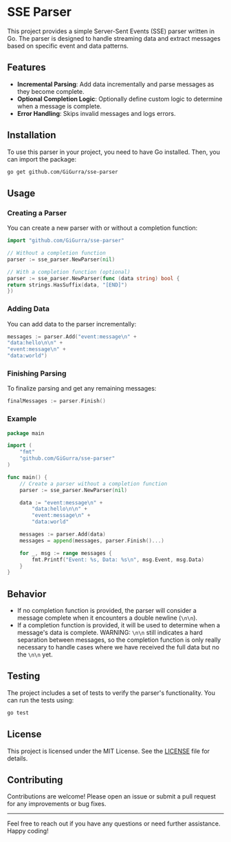 # SSE Parser

This project provides a simple Server-Sent Events (SSE) parser written in Go. The parser is designed to handle streaming
data and extract messages based on specific event and data patterns.

## Features

- **Incremental Parsing**: Add data incrementally and parse messages as they become complete.
- **Optional Completion Logic**: Optionally define custom logic to determine when a message is complete.
- **Error Handling**: Skips invalid messages and logs errors.

## Installation

To use this parser in your project, you need to have Go installed. Then, you can import the package:

```sh
go get github.com/GiGurra/sse-parser
```

## Usage

### Creating a Parser

You can create a new parser with or without a completion function:

```go
import "github.com/GiGurra/sse-parser"

// Without a completion function
parser := sse_parser.NewParser(nil)

// With a completion function (optional)
parser := sse_parser.NewParser(func (data string) bool {
return strings.HasSuffix(data, "[END]")
})
```

### Adding Data

You can add data to the parser incrementally:

```go
messages := parser.Add("event:message\n" +
"data:hello\n\n" +
"event:message\n" +
"data:world")
```

### Finishing Parsing

To finalize parsing and get any remaining messages:

```go
finalMessages := parser.Finish()
```

### Example

```go
package main

import (
	"fmt"
	"github.com/GiGurra/sse-parser"
)

func main() {
	// Create a parser without a completion function
	parser := sse_parser.NewParser(nil)

	data := "event:message\n" +
		"data:hello\n\n" +
		"event:message\n" +
		"data:world"

	messages := parser.Add(data)
	messages = append(messages, parser.Finish()...)

	for _, msg := range messages {
		fmt.Printf("Event: %s, Data: %s\n", msg.Event, msg.Data)
	}
}

```

## Behavior

- If no completion function is provided, the parser will consider a message complete when it encounters a double
  newline (`\n\n`).
- If a completion function is provided, it will be used to determine when a message's data is complete. WARNING: `\n\n`
  still indicates a hard separation between messages, so the completion function is only really necessary to handle
  cases where we have received the full data but no the `\n\n` yet.

## Testing

The project includes a set of tests to verify the parser's functionality. You can run the tests using:

```sh
go test
```

## License

This project is licensed under the MIT License. See the [LICENSE](LICENSE) file for details.

## Contributing

Contributions are welcome! Please open an issue or submit a pull request for any improvements or bug fixes.

---

Feel free to reach out if you have any questions or need further assistance. Happy coding!